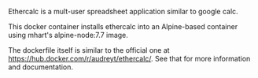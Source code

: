 Ethercalc is a mult-user spreadsheet application similar to google calc.

This docker container installs ethercalc into an Alpine-based container using mhart's alpine-node:7.7 image.

The dockerfile itself is similar to the official one at https://hub.docker.com/r/audreyt/ethercalc/. See that for more information and documentation.